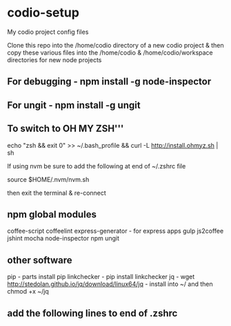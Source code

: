 codio-setup
===========

My codio project config files

Clone this repo into the /home/codio directory of a new codio project & then copy these various files into the /home/codio & /home/codio/workspace directories for new node projects

For debugging - npm install -g node-inspector
---------------------------------------------

For ungit - npm install -g ungit
--------------------------------

To switch to OH MY ZSH'''
-------------------------

echo "zsh && exit 0" >> ~/.bash_profile &&  curl -L http://install.ohmyz.sh | sh 

If using nvm be sure to add the following at end of ~/.zshrc file

source $HOME/.nvm/nvm.sh

then exit the terminal & re-connect


npm global modules
------------------
coffee-script
coffeelint
express-generator - for express apps
gulp
js2coffee
jshint
mocha
node-inspector
npm
ungit


other software
--------------
pip - parts install pip
linkchecker - pip install linkchecker
jq - wget http://stedolan.github.io/jq/download/linux64/jq - install into ~/ and then chmod +x ~/jq


add the following lines to end of .zshrc
----------------------------------------


                            
